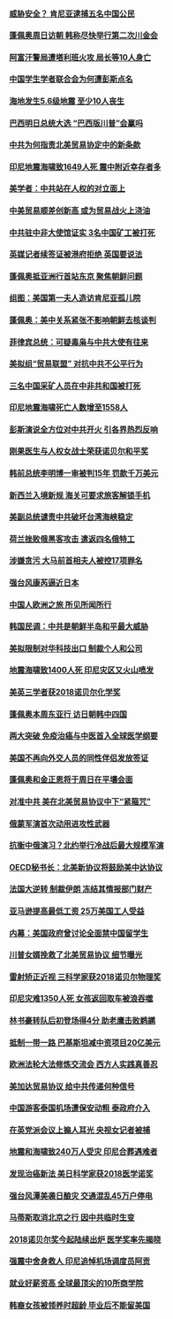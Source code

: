 #### [威胁安全？ 肯尼亚逮捕五名中国公民](../pages/nsc418/n10766880.md?t=10071831) 

#### [蓬佩奥周日访朝 韩称尽快举行第二次川金会](../pages/nsc418/n10766794.md?t=10071831) 

#### [阿富汗警局遭塔利班火攻 局长等10人身亡](../pages/nsc418/n10766385.md?t=10071831) 

#### [中国学生学者联合会为何遭彭斯点名](../pages/nsc418/n10760013.md?t=10071831) 

#### [海地发生5.6级地震 至少10人丧生](../pages/nsc418/n10766327.md?t=10071831) 

#### [巴西明日总统大选 “巴西版川普”会赢吗](../pages/nsc418/n10765804.md?t=10071831) 

#### [中共为何指责北美贸易协定中的新条款](../pages/nsc418/n10764045.md?t=10071831) 

#### [印尼地震海啸致1649人死 震中附近幸存者多](../pages/nsc418/n10765593.md?t=10071831) 

#### [美学者：中共站在人权的对立面上](../pages/nsc418/n10765561.md?t=10071831) 

#### [中美贸易顺差创新高 或为贸易战火上浇油](../pages/nsc418/n10765428.md?t=10071831) 

#### [中共驻中非大使馆证实 3名中国矿工被打死](../pages/nsc418/n10765350.md?t=10071831) 

#### [英媒记者续签证被港府拒绝 英国要说法](../pages/nsc418/n10765285.md?t=10071831) 

#### [蓬佩奥抵亚洲行首站东京 聚焦朝鲜问题](../pages/nsc418/n10765171.md?t=10071831) 

#### [组图：美国第一夫人造访肯尼亚孤儿院](../pages/nsc418/n10764950.md?t=10071831) 

#### [蓬佩奥：美中关系紧张不影响朝鲜去核谈判](../pages/nsc418/n10764368.md?t=10071831) 

#### [菲律宾总统：可疑毒枭与中共大使有往来](../pages/nsc418/n10764188.md?t=10071831) 

#### [美拟组“贸易联盟” 对抗中共不公平行为](../pages/nsc418/n10764268.md?t=10071831) 

#### [三名中国采矿人员在中非共和国被打死](../pages/nsc418/n10764158.md?t=10071831) 

#### [印尼地震海啸死亡人数增至1558人](../pages/nsc418/n10763887.md?t=10071831) 

#### [彭斯演说全方位对中共开火 引各界热烈反响](../pages/nsc418/n10763272.md?t=10071831) 

#### [刚果医生与人权女战士荣获诺贝尔和平奖](../pages/nsc418/n10763082.md?t=10071831) 

#### [韩前总统李明博一审被判15年 罚款千万美元](../pages/nsc418/n10762822.md?t=10071831) 

#### [新西兰入境新规 海关可要求旅客解锁手机](../pages/nsc418/n10762852.md?t=10071831) 

#### [美副总统谴责中共破坏台湾海峡稳定](../pages/nsc418/n10761433.md?t=10071831) 

#### [荷兰挫败俄黑客攻击 遣返四名俄特工](../pages/nsc418/n10760997.md?t=10071831) 

#### [涉嫌贪污 大马前首相夫人被控17项罪名](../pages/nsc418/n10760600.md?t=10071831) 

#### [强台风康芮逼近日本](../pages/nsc418/n10760088.md?t=10071831) 

#### [中国人欧洲之旅 所见所闻所行](../pages/nsc418/n10754227.md?t=10071831) 

#### [韩国民调：中共是朝鲜半岛和平最大威胁](../pages/nsc418/n10758812.md?t=10071831) 

#### [美拟限制对华科技出口 制裁个人和公司](../pages/nsc418/n10758676.md?t=10071831) 

#### [地震海啸致1400人死 印尼灾区又火山喷发](../pages/nsc418/n10758655.md?t=10071831) 

#### [美英三学者获2018诺贝尔化学奖](../pages/nsc418/n10758250.md?t=10071831) 

#### [蓬佩奥本周东亚行 访日朝韩中四国](../pages/nsc418/n10757819.md?t=10071831) 

#### [两大突破 免疫治癌与中医首入全球医学纲要](../pages/nsc418/n10757153.md?t=10071831) 

#### [美国不再向外交人员的同性伴侣发放签证](../pages/nsc418/n10756972.md?t=10071831) 

#### [蓬佩奥和金正恩将于周日在平壤会面](../pages/nsc418/n10756821.md?t=10071831) 

#### [对准中共 美在北美贸易协议中下“紧箍咒”](../pages/nsc418/n10756876.md?t=10071831) 

#### [俄蒙军演首次动用进攻性武器](../pages/nsc418/n10756836.md?t=10071831) 

#### [抗衡中俄演习？北约举行冷战后最大规模军演](../pages/nsc418/n10756682.md?t=10071831) 

#### [OECD秘书长：北美新协议将鼓励美中达协议](../pages/nsc418/n10756498.md?t=10071831) 

#### [法国大逆转 制裁伊朗 冻结其情报部门财产](../pages/nsc418/n10756287.md?t=10071831) 

#### [亚马逊提高最低工资 25万美国工人受益](../pages/nsc418/n10756248.md?t=10071831) 

#### [内幕：美国政府曾讨论全面禁中国留学生](../pages/nsc418/n10756116.md?t=10071831) 

#### [川普女婿挽救了北美贸易协议 细节曝光](../pages/nsc418/n10756114.md?t=10071831) 

#### [雷射矫正近视 三科学家获2018诺贝尔物理奖](../pages/nsc418/n10755796.md?t=10071831) 

#### [印尼灾难1350人死 女孩返回取车被浪吞噬](../pages/nsc418/n10755562.md?t=10071831) 

#### [林书豪转队后初登场得4分 助老鹰击败鹈鹕](../pages/nsc418/n10755398.md?t=10071831) 

#### [抵制一带一路 巴基斯坦减中资项目20亿美元](../pages/nsc418/n10754852.md?t=10071831) 

#### [欧洲法轮大法修炼交流会 西方人实践真善忍](../pages/nsc418/n10753531.md?t=10071831) 

#### [美加达贸易协议 给中共传递何种信号](../pages/nsc418/n10754031.md?t=10071831) 

#### [中国游客泰国机场遭保安动粗 泰政府介入](../pages/nsc418/n10754049.md?t=10071831) 

#### [在英党派会议上搧人耳光 央视女记者被捕](../pages/nsc418/n10753976.md?t=10071831) 

#### [地震和海啸致240万人受灾 印尼合葬遇难者](../pages/nsc418/n10753947.md?t=10071831) 

#### [发现治癌新法 美日科学家获2018医学诺奖](../pages/nsc418/n10753580.md?t=10071831) 

#### [强台风潭美袭日酿灾 交通混乱45万户停电](../pages/nsc418/n10753512.md?t=10071831) 

#### [马蒂斯取消北京之行 因中共临时生变](../pages/nsc418/n10753298.md?t=10071831) 

#### [2018诺贝尔奖今起陆续出炉 医学奖率先揭晓](../pages/nsc418/n10753118.md?t=10071831) 

#### [强震中舍身救人 印尼追悼机场调度员阿贡](../pages/nsc418/n10752506.md?t=10071831) 

#### [就业好薪资高 全球最顶尖的10所商学院](../pages/nsc418/n10752631.md?t=10071831) 

#### [韩裔女孩被领养时超龄 毕业后不能留美国](../pages/nsc418/n10752626.md?t=10071831) 

